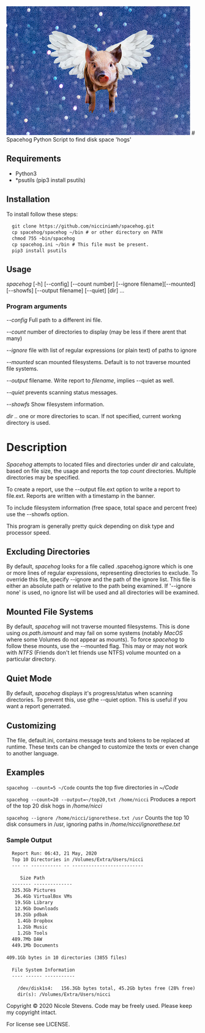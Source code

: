 
<img src="logo.png" style="height: 333; width: 640">
# Spacehog
Python Script to find disk space 'hogs'

## Requirements
* Python3
* *psutils (pip3 install psutils)


## Installation
To install follow these steps:

      git clone https://github.com/nicciniamh/spacehog.git
      cp spacehog/spacehog ~/bin # or other directory on PATH
      chmod 755 ~bin/spacehog
      cp spacehog.ini ~/bin # This file must be present.
      pip3 install psutils

## Usage

 *spacehog* [-h] [--config] [--count number] [--ignore filename][--mounted] [--showfs] [--output filename] [--quiet] [dir] ... 
 
### Program arguments

*--config* Full path to a different ini file.

*--count*  number of directories to display (may be less if there arent that many)

*--ignore* file with list of regular expressions (or plain text) of paths to ignore
 		
*--mounted* scan mounted filesystems. Default is to not traverse mounted file systems.

*--output* filename. Write report to *filename*, implies --quiet as well.

*--quiet* prevents scanning status messages.

*--showfs* Show filesystem information. 

*dir ..* one or more directories to scan. If not specified, current workng directory is used.

# Description
*Spacehog* attempts to located files and directories under *dir* and calculate, based on file size, the usage and reports the top *count* directories. Multiple directories may be specified.

To create a report, use the --output file.ext option to write a report to file.ext. Reports are written with a timestamp in the banner.

To include filesystem information (free space, total space and percent free) use the --showfs option.  

This program is generally pretty quick depending on disk type and processor speed. 

## Excluding Directories
By default, *spacehog* looks for a file called .spacehog.ignore which is one or more lines of regular expressions, representing directories to exclude. To override this file, specify --ignore and the path of the ignore list. This file is either an absolute path or relative to the path being examined. If '--ignore none' is used, no ignore list will be used and all directories will be examined.

## Mounted File Systems
By default, *spacehog* will not traverse mounted filesystems. This is done using *os.path.ismount* and may fail on some systems (notably *MacOS* where some Volumes do not appear as mounts). To force *spacehog* to follow these mounts, use the --mounted flag. This may or may not work with *NTFS* (Friends don't let friends use NTFS) volume mounted on a particular directory. 

## Quiet Mode
By default, *spacehog* displays it's progress/status when scanning directories. To prevent this, use gthe --quiet option. This is useful if you want a report generrated. 

## Customizing
The file, default.ini, contains message texts and tokens to be replaced at runtime. These texts can be changed to customize the texts or even change to another language.


## Examples
`spacehog --count=5 ~/Code` counts the top five directories in *~/Code*

`spacehog --count=20 --output=~/top20,txt /home/nicci` Produces a report of the top 20 disk hogs in */home/nicci*

`spacehog --ignore /home/nicci/ignorethese.txt /usr` Counts the top 10 disk consumers in /usr, ignoring paths in */home/nicci/ignorethese.txt*

### Sample Output

      Report Run: 06:43, 21 May, 2020
      Top 10 Directories in /Volumes/Extra/Users/nicci
      --- -- ----------- -- --------------------------

         Size Path
      ------- --------------
      325.3Gb Pictures
       36.4Gb VirtualBox VMs
       19.5Gb Library
       12.9Gb Downloads
       10.2Gb pdbak
        1.4Gb Dropbox
        1.2Gb Music
        1.2Gb Tools
      489.7Mb DAW
      449.1Mb Documents

	409.1Gb bytes in 10 directories (3855 files)

      File System Information
      ---- ------ -----------

      	/dev/disk1s4:	156.3Gb bytes total, 45.2Gb bytes free (28% free)
		dir(s): /Volumes/Extra/Users/nicci

Copyright &copy; 2020 Nicole Stevens. Code may be freely used. Please keep my copyright intact. 

For license see LICENSE. 
